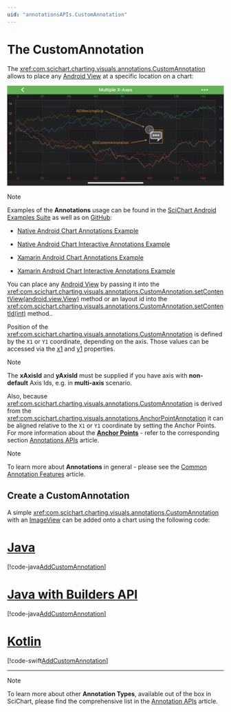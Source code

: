 ```yaml
---
uid: "annotationsAPIs.CustomAnnotation"
---
```


# The CustomAnnotation
The <xref:com.scichart.charting.visuals.annotations.CustomAnnotation> allows to place any [Android View](https://developer.android.com/reference/android/view/View) at a specific location on a chart:

![Custom Annotation](images/custom-annotation.png)

> [!NOTE]
> Examples of the **Annotations** usage can be found in the [SciChart Android Examples Suite](https://www.scichart.com/examples/Android-chart/) as well as on [GitHub](https://github.com/ABTSoftware/SciChart.Android.Examples):
> - [Native Android Chart Annotations Example](https://www.scichart.com/example/android-chart/android-chart-annotations-example/)
> - [Native Android Chart Interactive Annotations Example](https://www.scichart.com/example/android-chart/android-chart-interaction-with-annotations-example/)
>
> - [Xamarin Android Chart Annotations Example](https://www.scichart.com/example/xamarin-chart/xamarin-chart-annotations-example/)
> - [Xamarin Android Chart Interactive Annotations Example](https://www.scichart.com/example/xamarin-chart/xamarin-chart-interaction-with-annotations-example/)

You can place any [Android View](https://developer.android.com/reference/android/view/View) by passing it into the <xref:com.scichart.charting.visuals.annotations.CustomAnnotation.setContentView(android.view.View)> method or an layout id into the <xref:com.scichart.charting.visuals.annotations.CustomAnnotation.setContentId(int)> method..

Position of the <xref:com.scichart.charting.visuals.annotations.CustomAnnotation> is defined by the `X1` or `Y1` coordinate, depending on the axis. 
Those values can be accessed via the [x1](xref:com.scichart.charting.visuals.annotations.IAnnotation.setX1(java.lang.Comparable)) and [y1](xref:com.scichart.charting.visuals.annotations.IAnnotation.setY1(java.lang.Comparable)) properties.

> [!NOTE]
> The **xAxisId** and **yAxisId** must be supplied if you have axis with **non-default** Axis Ids, e.g. in **multi-axis** scenario.

Also, because <xref:com.scichart.charting.visuals.annotations.CustomAnnotation> is derived from the <xref:com.scichart.charting.visuals.annotations.AnchorPointAnnotation> it can be aligned relative to the `X1` or `Y1` coordinate by setting the Anchor Points. For more information about the **[Anchor Points](xref:annotationsAPIs.AnnotationsAPIs#annotation-alignment-anchor-points)** - refer to the corresponding section [Annotations APIs](xref:annotationsAPIs.AnnotationsAPIs) article.

> [!NOTE]
> To learn more about **Annotations** in general - please see the [Common Annotation Features](xref:annotationsAPIs.AnnotationsAPIs#common-annotations-features) article.

## Create a CustomAnnotation
A simple <xref:com.scichart.charting.visuals.annotations.CustomAnnotation> with an [ImageView](https://developer.android.com/reference/android/widget/ImageView) can be added onto a chart using the following code:

# [Java](#tab/java)
[!code-java[AddCustomAnnotation](../../../samples/sandbox/app/src/main/java/com/scichart/docsandbox/examples/java/annotationsAPIs/CustomAnnotationFragment.java#AddCustomAnnotation)]
# [Java with Builders API](#tab/javaBuilder)
[!code-java[AddCustomAnnotation](../../../samples/sandbox/app/src/main/java/com/scichart/docsandbox/examples/javaBuilder/annotationsAPIs/CustomAnnotationFragment.java#AddCustomAnnotation)]
# [Kotlin](#tab/kotlin)
[!code-swift[AddCustomAnnotation](../../../samples/sandbox/app/src/main/java/com/scichart/docsandbox/examples/kotlin/annotationsAPIs/CustomAnnotationFragment.kt#AddCustomAnnotation)]
***

> [!NOTE]
> To learn more about other **Annotation Types**, available out of the box in SciChart, please find the comprehensive list in the [Annotation APIs](xref:annotationsAPIs.AnnotationsAPIs) article.